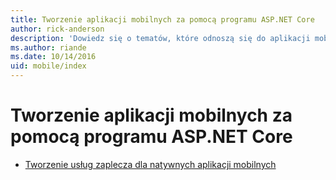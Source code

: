 ```yaml
---
title: Tworzenie aplikacji mobilnych za pomocą programu ASP.NET Core
author: rick-anderson
description: 'Dowiedz się o tematów, które odnoszą się do aplikacji mobilnych za pomocą platformy ASP.NET Core.'
ms.author: riande
ms.date: 10/14/2016
uid: mobile/index
---
```

# <a name="mobile-development-with-aspnet-core"></a>Tworzenie aplikacji mobilnych za pomocą programu ASP.NET Core

* [Tworzenie usług zaplecza dla natywnych aplikacji mobilnych](native-mobile-backend.md)

